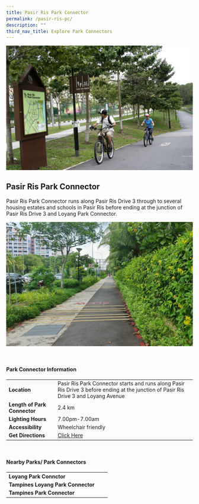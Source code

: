 ```yaml
---
title: Pasir Ris Park Connector
permalink: /pasir-ris-pc/
description: ""
third_nav_title: Explore Park Connectors
---
```

![Pasir Ris Park Connector](/images/pasir%20ris%20pc.jfif)

## Pasir Ris Park Connector

Pasir Ris Park Connector runs along Pasir Ris Drive 3 through to several housing estates and schools in Pasir Ris before ending at the junction of Pasir Ris Drive 3 and Loyang Park Connector.


![Pasir Ris Park Connector](/images/pasir%20ris%20pc%202.jpg)

<br>

#### Park Connector Information

|  |  |  |
| -------- | -------- | -------- |
| **Location** | Pasir Ris Park Connector starts and runs along&nbsp;Pasir Ris Drive 3&nbsp;before ending at the&nbsp;junction of Pasir Ris Drive 3 and Loyang Avenue |  |
| **Length of Park Connector** | 2.4 km  |  |
| **Lighting Hours** | 7.00pm-7.00am | |
| **Accessibility** | Wheelchair friendly | |
| **Get Directions** |  [Click Here](https://www.onemap.gov.sg/v2/?lat=1.37071356741403&amp;lng=103.963861900528) | |

<br>


#### Nearby Parks/ Park Connectors

|   |  |  |
| -------- | -------- | -------- |
| **Loyang Park Connctor** | | |
| **Tampines Loyang Park Connector** | | |
| **Tampines Park Connector** | | |